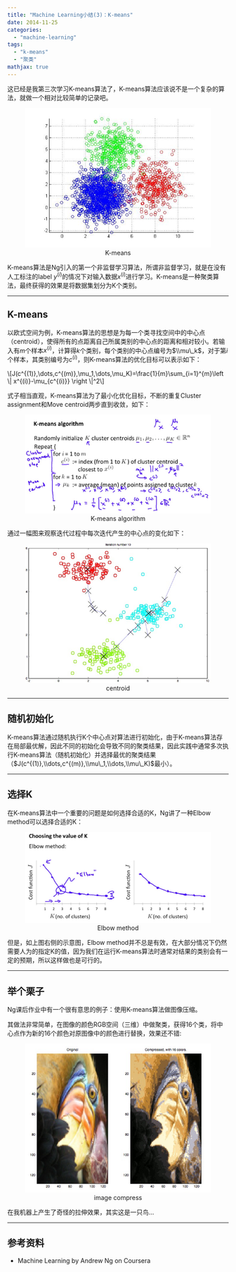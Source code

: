 ```yaml
---
title: "Machine Learning小结(3)：K-means"
date: 2014-11-25
categories: 
  - "machine-learning"
tags: 
  - "k-means"
  - "聚类"
mathjax: true
---
```


这已经是我第三次学习K-means算法了，K-means算法应该说不是一个复杂的算法，就做一个相对比较简单的记录吧。

<figure style="text-align: center;">
  <img src="/assets/images/38f1df05cf64ab7434f4fc11760f14e6fda51155.jpeg" alt="K-means" />
  <figcaption>K-means</figcaption>
</figure>

<!--more-->

K-means算法是Ng引入的第一个非监督学习算法，所谓非监督学习，就是在没有人工标注的label $y^{(i)}$的情况下对输入数据$x^{(i)}$进行学习。K-means是一种聚类算法，最终获得的效果是将数据集划分为K个类别。

* * *

## K-means

以欧式空间为例，K-means算法的思想是为每一个类寻找空间中的中心点（centroid），使得所有的点距离自己所属类别的中心点的距离和相对较小。若输入有$m$个样本$x^{(i)}$，计算得$k$个类别，每个类别的中心点编号为$\\mu\_k$，对于第$i$个样本，其类别编号为$c^{(i)}$，则K-means算法的优化目标可以表示如下：

\\[J(c^{(1)},\\dots,c^{(m)},\\mu\_1,\\dots,\\mu\_K)=\\frac{1}{m}\\sum\_{i=1}^{m}\\left \\| x^{(i)}-\\mu\_{c^{(i)}} \\right \\|^2\\]

式子相当直观，K-means算法为了最小化优化目标，不断的重复Cluster assignment和Move centroid两步直到收敛，如下：

<figure style="text-align: center;">
  <img src="/assets/images/D4457EA5-DC99-445A-BF5A-B08EB07FB542.jpg" alt="K-means algorithm" />
  <figcaption>K-means algorithm</figcaption>
</figure>

通过一幅图来观察迭代过程中每次迭代产生的中心点的变化如下：

<figure style="text-align: center;">
  <img src="/assets/images/8371CF03-4D3B-4B5C-A328-D3A2F79518A8.jpg" alt="centroid" />
  <figcaption>centroid</figcaption>
</figure>

* * *

## 随机初始化

K-means算法通过随机执行K个中心点对算法进行初始化，由于K-means算法存在局部最优解，因此不同的初始化会导致不同的聚类结果，因此实践中通常多次执行K-means算法（随机初始化）并选择最优的聚类结果（$J(c^{(1)},\\dots,c^{(m)},\\mu\_1,\\dots,\\mu\_K)$最小）。

* * *

## 选择K

在K-means算法中一个重要的问题是如何选择合适的K，Ng讲了一种Elbow method可以选择合适的K：

<figure style="text-align: center;">
  <img src="/assets/images/B80DDC6D-623E-47AE-8C77-0565009A0E36.jpg" alt="Elbow method" />
  <figcaption>Elbow method</figcaption>
</figure>

但是，如上图右侧的示意图，Elbow method并不总是有效，在大部分情况下仍然需要人为的指定K的值，因为我们在运行K-means算法时通常对结果的类别会有一定的预期，所以这样做也是可行的。

* * *

## 举个栗子

Ng课后作业中有一个很有意思的例子：使用K-means算法做图像压缩。

其做法非常简单，在图像的颜色RGB空间（三维）中做聚类，获得16个类，将中心点作为新的16个颜色对原图像中的颜色进行替换，效果还不错:

<figure style="text-align: center;">
  <img src="/assets/images/F018CAD5-5B15-43D9-87F9-1E6E453EDEBF.jpg" alt="image compress" />
  <figcaption>image compress</figcaption>
</figure>

在我机器上产生了奇怪的拉伸效果，其实这是一只鸟...

* * *

## 参考资料

- Machine Learning by Andrew Ng on Coursera
